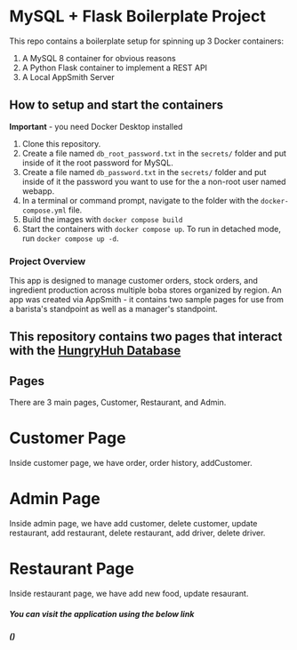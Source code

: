 # MySQL + Flask Boilerplate Project

This repo contains a boilerplate setup for spinning up 3 Docker containers: 
1. A MySQL 8 container for obvious reasons
1. A Python Flask container to implement a REST API
1. A Local AppSmith Server

## How to setup and start the containers
**Important** - you need Docker Desktop installed

1. Clone this repository.  
1. Create a file named `db_root_password.txt` in the `secrets/` folder and put inside of it the root password for MySQL. 
1. Create a file named `db_password.txt` in the `secrets/` folder and put inside of it the password you want to use for the a non-root user named webapp. 
1. In a terminal or command prompt, navigate to the folder with the `docker-compose.yml` file.  
1. Build the images with `docker compose build`
1. Start the containers with `docker compose up`.  To run in detached mode, run `docker compose up -d`. 



### Project Overview
This app is designed to manage customer orders, stock orders, and ingredient production across multiple boba stores organized by region. An app was created via AppSmith - it contains two sample pages for use from a barista's standpoint as well as a manager's standpoint. 


## This repository contains two pages that interact with the [HungryHuh Database](https://github.com/yutong2000/23f-project-boilerplate)


## Pages
There are 3 main pages, Customer, Restaurant, and Admin.

# Customer Page
Inside customer page, we have order, order history, addCustomer.

# Admin Page
Inside admin page, we have add customer, delete customer, update restaurant, add restaurant, delete restaurant, add driver, delete driver.

# Restaurant Page
Inside restaurant page, we have add new food, update resaurant.

##### You can visit the application using the below link
##### ()